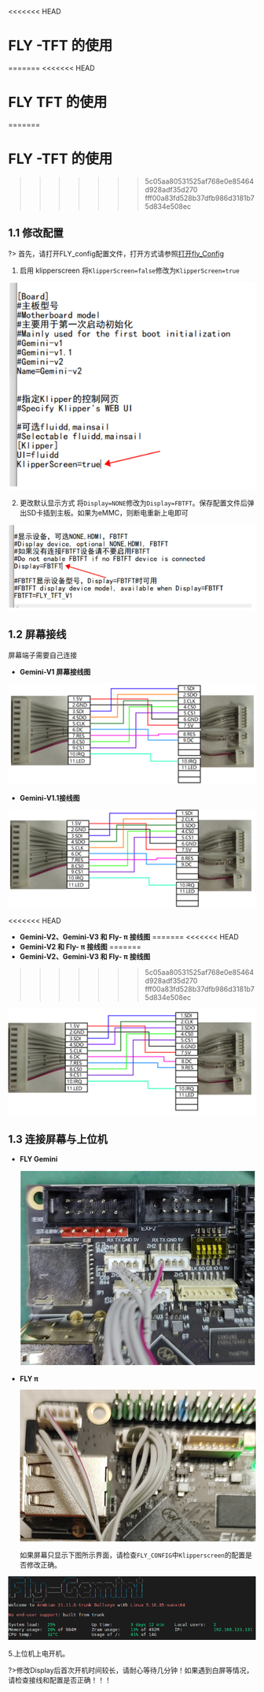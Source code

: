 <<<<<<< HEAD
# FLY -TFT 的使用
=======
<<<<<<< HEAD
# FLY  TFT 的使用
=======
# FLY -TFT 的使用
>>>>>>> 5c05aa80531525af768e0e85464d928adf35d270
>>>>>>> fff00a83fd528b37dfb986d3181b75d834e508ec

## 1.1 修改配置

?> 首先，请打开FLY_config配置文件，打开方式请参照[打开fly_Config](/board/fly_pi/FLY_π_description2?id=_11-打开-fly_config "点击即可跳转")

1. 启用 klipperscreen 将``KlipperScreen=false``修改为``KlipperScreen=true``

![kp](../../images/boards/fly_pi/kp.png)

2. 更改默认显示方式 将``Display=NONE``修改为``Display=FBTFT``。保存配置文件后弹出SD卡插到主板。如果为eMMC，则断电重新上电即可

![display](../../images/boards/fly_pi/display.png)

## 1.2 屏幕接线

屏幕端子需要自己连接

* **Gemini-V1 屏幕接线图**

![v1](../../images/boards/fly_pi/v1.png)

* **Gemini-V1.1接线图**

![v1-1](../../images/boards/fly_pi/v1-1.png)

<<<<<<< HEAD
* **Gemini-V2、Gemini-V3 和 Fly- π 接线图**
=======
<<<<<<< HEAD
* **Gemini-V2 和 Fly- π 接线图**
=======
* **Gemini-V2、Gemini-V3 和 Fly- π 接线图**
>>>>>>> 5c05aa80531525af768e0e85464d928adf35d270
>>>>>>> fff00a83fd528b37dfb986d3181b75d834e508ec

![v2](../../images/boards/fly_pi/v2.png)

## 1.3 连接屏幕与上位机

* **FLY Gemini**

  ![接线tftgemini](../../images/boards/fly_pi/接线tftgemini.png)

* **FLY π**

  ![接线tftflyπ](../../images/boards/fly_pi/接线tftflyπ.png)

  如果屏幕只显示下图所示界面，请检查``FLY_CONFIG``中``Klipperscreen``的配置是否修改正确。

![屏幕不显示](../../images/boards/fly_pi/屏幕不显示.png)

5.上位机上电开机。

?>修改Display后首次开机时间较长，请耐心等待几分钟！如果遇到白屏等情况，请检查接线和配置是否正确！！！
